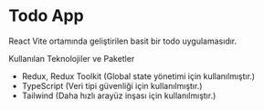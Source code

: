 # Todo App

React Vite ortamında geliştirilen basit bir todo uygulamasıdır.

Kullanılan Teknolojiler ve Paketler

- Redux, Redux Toolkit (Global state yönetimi için kullanılmıştır.)
- TypeScript (Veri tipi güvenliği için kullanılmıştır.)
- Tailwind (Daha hızlı arayüz inşası için kullanılmıştır.)
